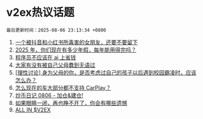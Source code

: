 # v2ex热议话题

`最后更新时间：2025-08-06 23:13:34 +0800`

1. [一个被抖音和小红书所毒害的女朋友，还要不要留下](https://www.v2ex.com/t/1150224)
1. [2025 年，你们现在有多少年假，每年能用得完吗？](https://www.v2ex.com/t/1150241)
1. [程序员不应该在 ai 上省钱](https://www.v2ex.com/t/1150361)
1. [大家有没有被自己父母蠢到无语过](https://www.v2ex.com/t/1150308)
1. [[理性讨论] 身为父母的你，是否考虑过自己的孩子以后遇到校园霸凌时，应该怎么办？](https://www.v2ex.com/t/1150260)
1. [怎么现在的车大部分都不支持 CarPlay？](https://www.v2ex.com/t/1150268)
1. [炒币日记 0806 - 加仓&建仓!](https://www.v2ex.com/t/1150258)
1. [如果眼睛一闭，再也睁不开了，你会有哪些遗憾](https://www.v2ex.com/t/1150301)
1. [ALL IN $V2EX](https://www.v2ex.com/t/1150240)

